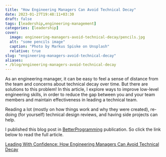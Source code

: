 ```yaml
---
title: "How Engineering Managers Can Avoid Technical Decay"
date: 2023-01-27T19:48:11+03:30
draft: false
tags: [leadership,engineering-management]
categories: [leadership]
cover:
  image: engineering-managers-avoid-technical-decay/pencils.jpg
  alt: "some pencils image"
  caption: "Photo by Markus Spiske on Unsplash"
  relative: true
slug: "engineering-managers-avoid-technical-decay"
aliases:
- /blog/engineering-managers-avoid-technical-decay
---
```


As an engineering manager, it can be easy to feel a sense of distance from the team and concerns about technical decay over time. But there are solutions to this problem! In this article, I explore ways to improve low-level engineering skills, in order to reduce the gap between you and your team members and maintain effectiveness in leading a technical team.

Reading a lot (mostly on how things work and why they were created), re-doing (for yourself) technical design reviews, and having side projects can help.

I published this blog post in [BetterProgramming](https://betterprogramming.pub) publication. So click the link below to read the full article.

[Leading With Confidence: How Engineering Managers Can Avoid Technical Decay](https://betterprogramming.pub/leading-with-confidence-how-engineering-managers-can-avoid-technical-decay-17653d115938)
